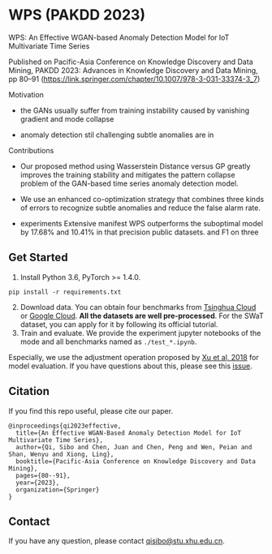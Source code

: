 # WPS (PAKDD 2023)
WPS: An Effective WGAN-based Anomaly Detection Model for loT Multivariate Time Series 

Published on Pacific-Asia Conference on Knowledge Discovery and Data Mining, PAKDD 2023: Advances in Knowledge Discovery and Data Mining, pp 80–91 (https://link.springer.com/chapter/10.1007/978-3-031-33374-3_7)

Motivation

- the GANs usually suffer from training instability caused by vanishing gradient and mode collapse

- anomaly detection stil challenging subtle anomalies are in

Contributions

- Our proposed method using Wasserstein Distance versus GP greatly improves the training stability and mitigates the pattern collapse problem of the GAN-based time series anomaly detection model.

- We use an enhanced co-optimization strategy that combines three kinds of errors to recognize subtle anomalies and reduce the false alarm rate.

- experiments Extensive manifest WPS outperforms the suboptimal model by 17.68% and 10.41% in that precision public datasets. and F1 on three

## Get Started

1. Install Python 3.6, PyTorch >= 1.4.0. 
```
pip install -r requirements.txt
```
2. Download data. You can obtain four benchmarks from [Tsinghua Cloud](https://cloud.tsinghua.edu.cn/d/9605612594f0423f891e/) or [Google Cloud](https://drive.google.com/drive/folders/1gisthCoE-RrKJ0j3KPV7xiibhHWT9qRm?usp=sharing). **All the datasets are well pre-processed**. For the SWaT dataset, you can apply for it by following its official tutorial.
3. Train and evaluate. We provide the experiment jupyter notebooks of the mode and all benchmarks named as `./test_*.ipynb`. 

Especially, we use the adjustment operation proposed by [Xu et al, 2018](https://arxiv.org/pdf/1802.03903.pdf) for model evaluation. If you have questions about this, please see this [issue](https://github.com/thuml/Anomaly-Transformer/issues/14).

## Citation
If you find this repo useful, please cite our paper. 

```
@inproceedings{qi2023effective,
  title={An Effective WGAN-Based Anomaly Detection Model for IoT Multivariate Time Series},
  author={Qi, Sibo and Chen, Juan and Chen, Peng and Wen, Peian and Shan, Wenyu and Xiong, Ling},
  booktitle={Pacific-Asia Conference on Knowledge Discovery and Data Mining},
  pages={80--91},
  year={2023},
  organization={Springer}
}
```

## Contact
If you have any question, please contact qisibo@stu.xhu.edu.cn.
